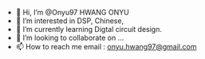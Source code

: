 - 👋 Hi, I’m @Onyu97  HWANG ONYU
- 👀 I’m interested in DSP, Chinese, 
- 🌱 I’m currently learning Digtal circuit design.
- 💞️ I’m looking to collaborate on ...
- 📫 How to reach me email : onyu.hwang97@gmail.com

<!---
Onyu97/Onyu97 is a ✨ special ✨ repository because its `README.md` (this file) appears on your GitHub profile.
You can click the Preview link to take a look at your changes.
--->
